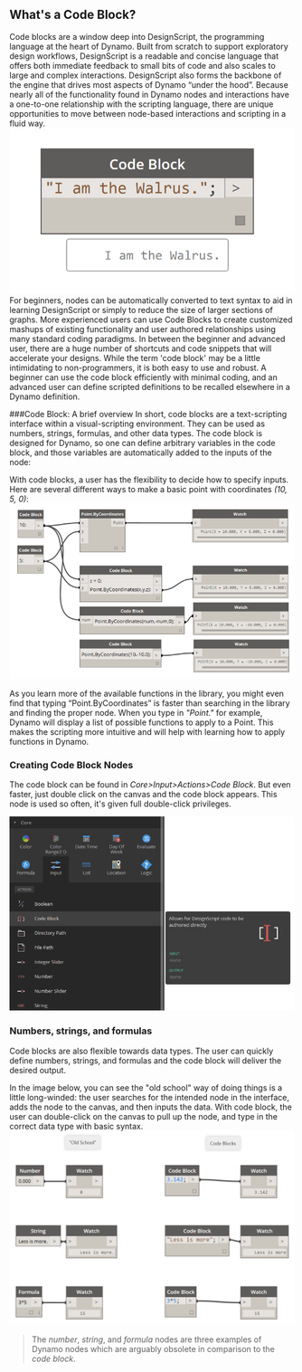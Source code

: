 ## What's a Code Block?
Code blocks are a window deep into DesignScript, the programming language at the heart of Dynamo.  Built from scratch to support exploratory design workflows, DesignScript is a readable and concise language that offers both immediate feedback to small bits of code and also scales to large and complex interactions.  DesignScript also forms the backbone of the engine that drives most aspects of Dynamo “under the hood”.  Because nearly all of the functionality found in Dynamo nodes and interactions have a one-to-one relationship with the scripting language, there are unique opportunities to move between node-based interactions and scripting in a fluid way. 
![Code Block Intro](images/7-1/daisy.png)
For beginners, nodes can be automatically converted to text syntax to aid in learning DesignScript or simply to reduce the size of larger sections of graphs.   More experienced users can use Code Blocks to create customized mashups of existing functionality and user authored relationships using many standard coding paradigms.  In between the beginner and advanced user, there are a huge number of shortcuts and code snippets that will accelerate your designs.  While the term 'code block' may be a little intimidating to non-programmers, it is both easy to use and robust. A beginner can use the code block efficiently with minimal coding, and an advanced user can define scripted definitions to be recalled elsewhere in a Dynamo definition.

###Code Block: A brief overview
In short, code blocks are a text-scripting interface within a visual-scripting environment.  They can be used as numbers, strings, formulas, and other data types.  The code block is designed for Dynamo, so one can define arbitrary variables in the code block, and those variables are automatically added to the inputs of the node:

With code blocks, a user has the flexibility to decide how to specify inputs. Here are several different ways to make a basic point with coordinates *(10, 5, 0)*:
![Flexibility](images/7-2/flexibility.png)

As you learn more of the available functions in the library, you might even find that typing “Point.ByCoordinates” is faster than searching in the library and finding the proper node.  When you type in *"Point."* for example, Dynamo will display a list of possible functions to apply to a Point.  This makes the scripting more intuitive and will help with learning how to apply functions in Dynamo.

### Creating Code Block Nodes
The code block can be found in *Core>Input>Actions>Code Block*. But even faster, just double click on the canvas and the code block appears.  This node is used so often, it's given full double-click privileges.

![Code Block Intro](images/7-1/uicb.png)

### Numbers, strings, and formulas

Code blocks are also flexible towards data types.  The user can quickly define numbers, strings, and formulas and the code block will deliver the desired output.

In the image below, you can see the "old school" way of doing things is a little long-winded: the user searches for the intended node in the interface, adds the node to the canvas, and then inputs the data.  With code block, the user can double-click on the canvas to pull up the node, and type in the correct data type with basic syntax.
![Obsolete Nodes](images/7-3/obsolete01.png)
> The *number*, *string*, and *formula* nodes are three examples of Dynamo nodes which are arguably obsolete in comparison to the *code block*.

